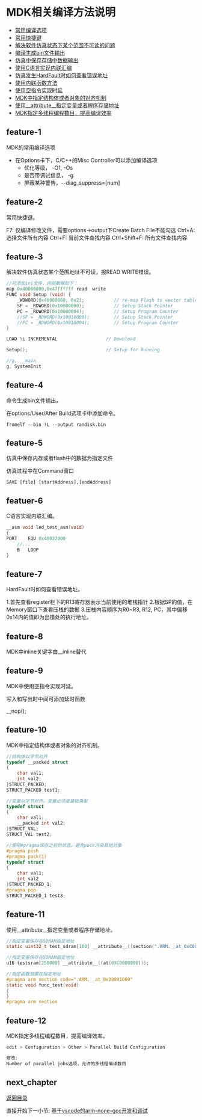 # MDK相关编译方法说明

- [常用编译选项](#feature-1)
- [常用快捷键](#feature-2)
- [解决软件仿真状态下某个范围不可读的问题](#feature-3)
- [编译生成bin文件输出](#feature-4)
- [仿真中保存存储中数据输出](#feature-5)
- [使用C语言实现内联汇编](#featuer-6)
- [仿真发生HardFault时如何查看错误地址](#feature-7)
- [使用内联函数方法](#feature-8)
- [使用空指令实现时延](#feature-9)
- [MDK中指定结构体或者对象的对齐机制](#feature-10)
- [使用__attribute__指定变量或者程序存储地址](#feature-11)
- [MDK指定多线程编程数目，提高编译效率](#feature-12)

## feature-1

MDK的常用编译选项

- 在Options卡下，C/C++的Misc Controller可以添加编译选项
  - 优化等级， -O1, -Os
  - 是否带调试信息， -g
  - 屏蔽某种警告，--diag_suppress=[num]

## feature-2

常用快捷键。

F7: 仅编译修改文件，需要options->output下Create Batch File不能勾选
Ctrl+A: 选择文件所有内容
Ctrl+F: 当前文件查找内容
Ctrl+Shift+F: 所有文件查找内容

## feature-3

解决软件仿真状态某个范围地址不可读，报READ WRITE错误。

```c
//可添加ini文件，内部数据如下：
map 0x40000000,0x47ffffff read  write
FUNC void Setup (void) {
    _WDWORD(0x40000060, 0x2);           // re-map Flash to vecter table
    SP = _RDWORD(0x10000000);           // Setup Stack Pointer
    PC = _RDWORD(0x10000004);           // Setup Program Counter
    //SP = _RDWORD(0x10018000);         // Setup Stack Pointer
    //PC = _RDWORD(0x10018004);         // Setup Program Counter
}

LOAD %L INCREMENTAL                  // Download

Setup();                             // Setup for Running

//g, __main
g, SystemInit
```

## feature-4

命令生成bin文件输出。

在options/User/After Build选项卡中添加命令。

```shell
fromelf --bin !L --output randisk.bin
```

## feature-5

仿真中保存内存或者flash中的数据为指定文件

仿真过程中在Command窗口

```shell
SAVE [file] [startAddress],[endAddress]
```

## featuer-6

C语言实现内联汇编。

```c
__asm void led_test_asm(void)
{
PORT    EQU 0x40022000
    //...
    B   LOOP
}
```

## feature-7

HardFault时如何查看错误地址。

1.首先查看register栏下的R13寄存器表示当前使用的堆栈指针
2.根据SP的值，在Memory窗口下查看压栈的数据
3.压栈内容顺序为R0~R3, R12, PC，其中偏移0x14内的值即为出错处的执行地址。

## feature-8

MDK中inline关键字由__inline替代

## feature-9

MDK中使用空指令实现时延。

写入和写出时中间可添加延时函数

__nop();

## feature-10

MDK中指定结构体或者对象的对齐机制。

```c
//结构体以字节对齐
typedef __packed struct
{
    char val1;
    int val2;
}STRUCT_PACKED;
STRUCT_PACKED test1;

//变量以字节对齐，变量必须是基础类型
typedef struct
{
    char val1;
    __packed int val2;
}STRUCT_VAL;
STRUCT_VAL test2;

//使用#pragma保存之前的状态，避免pack污染其他对象
#pragma push
#pragma pack(1)
typedef struct
{
    char val1;
    int val2
}STRUCT_PACKED_1;
#pragma pop
STRUCT_PACKED_1 test3;
```

## feature-11

使用__attribute__指定变量或者程序存储地址。

```c
//指定变量保存在SDRAM指定地址
static uint32_t test_sdram[100] __attribute__((section(".ARM.__at_0xC0000000")));

//指定变量保存在SDRAM指定地址
u16 testsram[250000] __attribute__((at(0XC0000000)));

//指定函数放置在指定地址
#pragma arm section code=".ARM.__at_0x08001000"
static void func_test(void)
{
}
#pragma arm section
```

## feature-12

MDK指定多线程编程数目，提高编译效率。

```c
edit > Configuration > Other > Parallel Build Configuration

修改:
Number of parallel jobs选项，允许的多线程编译数目
```

## next_chapter

[返回目录](./../README.md)

直接开始下一小节: [基于vscode的arm-none-gcc开发和调试](./chx4.vscode_gcc_openocd.md)
